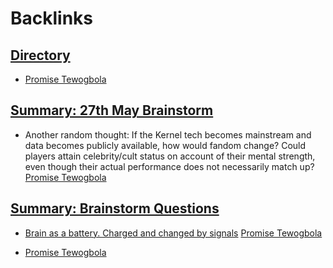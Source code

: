 
# Backlinks
## [Directory](<Directory.md>)
- [Promise Tewogbola](<Promise Tewogbola.md>)

## [Summary: 27th May Brainstorm](<Summary: 27th May Brainstorm.md>)
- Another random thought: If the Kernel tech becomes mainstream and data becomes publicly available, how would fandom change? Could players attain celebrity/cult status on account of their mental strength, even though their actual performance does not necessarily match up? [Promise Tewogbola](<Promise Tewogbola.md>)

## [Summary: Brainstorm Questions](<Summary: Brainstorm Questions.md>)
- [Brain as a battery. Charged and changed by signals](https://discord.com/channels/692111190851059762/712459471787393054/714567581037494302) [Promise Tewogbola](<Promise Tewogbola.md>)

- [Promise Tewogbola](<Promise Tewogbola.md>)

